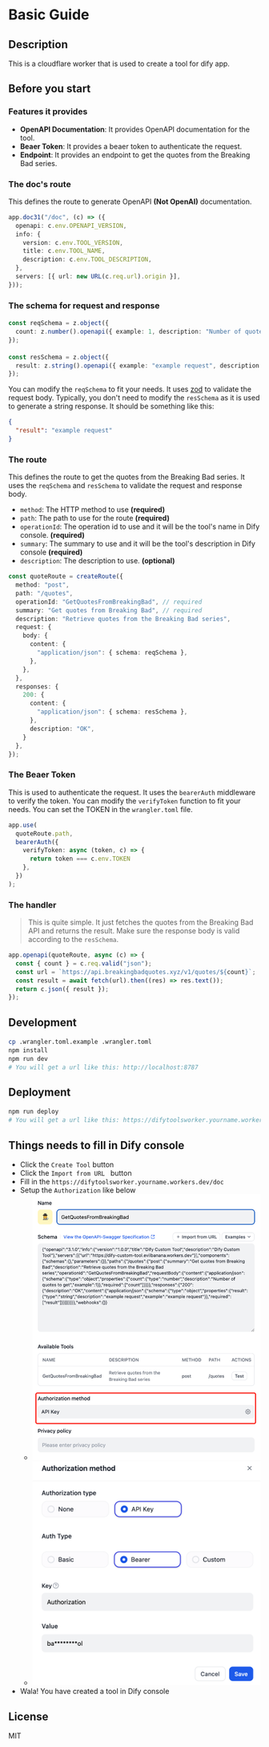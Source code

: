 # Basic Guide

## Description

This is a cloudflare worker that is used to create a tool for dify app.

## Before you start

### Features it provides

- **OpenAPI Documentation**: It provides OpenAPI documentation for the tool.
- **Beaer Token**: It provides a beaer token to authenticate the request.
- **Endpoint**: It provides an endpoint to get the quotes from the Breaking Bad series.

### The doc's route

This defines the route to generate OpenAPI **(Not OpenAI)** documentation.

```typescript
app.doc31("/doc", (c) => ({
  openapi: c.env.OPENAPI_VERSION,
  info: {
    version: c.env.TOOL_VERSION,
    title: c.env.TOOL_NAME,
    description: c.env.TOOL_DESCRIPTION,
  },
  servers: [{ url: new URL(c.req.url).origin }],
}));
```

### The schema for request and response

```typescript
const reqSchema = z.object({
  count: z.number().openapi({ example: 1, description: "Number of quotes to get" }),
});

const resSchema = z.object({
  result: z.string().openapi({ example: "example request", description: "example request" }),
});
```

You can modify the `reqSchema` to fit your needs. It uses [zod]() to validate the request body. Typically, you don't need to modify the `resSchema` as it is used to generate a string response. It should be something like this:

```json
{
  "result": "example request"
}
```

### The route

This defines the route to get the quotes from the Breaking Bad series. It uses the `reqSchema` and `resSchema` to validate the request and response body.

- `method`: The HTTP method to use **(required)**
- `path`: The path to use for the route **(required)**
- `operationId`: The operation id to use and it will be the tool's name in Dify console. **(required)**
- `summary`: The summary to use and it will be the tool's description in Dify console **(required)**
- `description`: The description to use. **(optional)**

```typescript
const quoteRoute = createRoute({
  method: "post",
  path: "/quotes",
  operationId: "GetQuotesFromBreakingBad", // required
  summary: "Get quotes from Breaking Bad", // required
  description: "Retrieve quotes from the Breaking Bad series",
  request: {
    body: {
      content: {
        "application/json": { schema: reqSchema },
      },
    },
  },
  responses: {
    200: {
      content: {
        "application/json": { schema: resSchema },
      },
      description: "OK",
    }
  },
});
```

### The Beaer Token

This is used to authenticate the request. It uses the `bearerAuth` middleware to verify the token. You can modify the `verifyToken` function to fit your needs.
You can set the TOKEN in the `wrangler.toml` file.
```typescript
app.use(
  quoteRoute.path,
  bearerAuth({
    verifyToken: async (token, c) => {
      return token === c.env.TOKEN
    },
  })
);
```
### The handler

> This is quite simple. It just fetches the quotes from the Breaking Bad API and returns the result. Make sure the response body is valid according to the `resSchema`. 

```typescript
app.openapi(quoteRoute, async (c) => {
  const { count } = c.req.valid("json");
  const url = `https://api.breakingbadquotes.xyz/v1/quotes/${count}`;
  const result = await fetch(url).then((res) => res.text());
  return c.json({ result });
});
```

## Development

```sh
cp .wrangler.toml.example .wrangler.toml
npm install
npm run dev
# You will get a url like this: http://localhost:8787
```

## Deployment

```sh
npm run deploy 
# You will get a url like this: https://difytoolsworker.yourname.workers.dev
```

## Things needs to fill in Dify console

- Click the `Create Tool` button
- Click the `Import from URL ` button
- Fill in the `https://difytoolsworker.yourname.workers.dev/doc`
- Setup the `Authorization` like below
  - ![Step 1](../assets/1.png)
  - ![Step 2](../assets/2.png)
- Wala! You have created a tool in Dify console


## License

MIT
